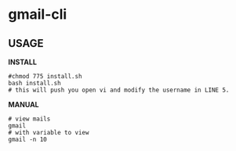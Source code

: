 gmail-cli
=========

## USAGE

**INSTALL**

    #chmod 775 install.sh
	bash install.sh
	# this will push you open vi and modify the username in LINE 5.

**MANUAL**

	# view mails
	gmail
	# with variable to view
	gmail -n 10